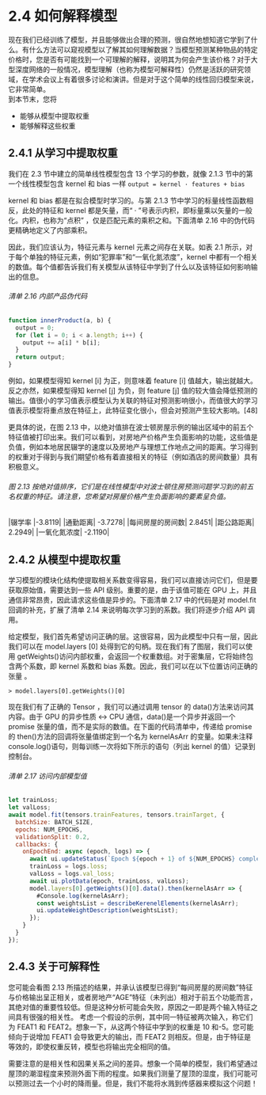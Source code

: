# 2.4 如何解释模型

现在我们已经训练了模型，并且能够做出合理的预测，很自然地想知道它学到了什么。有什么方法可以窥视模型以了解其如何理解数据？当模型预测某种物品的特定价格时，您是否有可能找到一个可理解的解释，说明其为何会产生该价格？对于大型深度网络的一般情况，模型理解（也称为模型可解释性）仍然是活跃的研究领域，在学术会议上有着很多讨论和演讲。但是对于这个简单的线性回归模型来说，它非常简单。  
到本节末，您将

- 能够从模型中提取权重
- 能够解释这些权重

## 2.4.1 从学习中提取权重

我们在 2.3 节中建立的简单线性模型包含 13 个学习的参数，就像 2.1.3 节中的第一个线性模型包含 kernel 和 bias 一样
`output = kernel · features + bias`

kernel 和 bias 都是在拟合模型时学习的。与第 2.1.3 节中学习的标量线性函数相反，此处的特征和 kernel 都是矢量，而“ · ”号表示内积，即标量乘以矢量的一般化。内积，也称为“点积” ，仅是匹配元素的乘积之和。下面清单 2.16 中的伪代码更精确地定义了内部乘积。

因此，我们应该认为，特征元素与 kernel 元素之间存在关联。如表 2.1 所示，对于每个单独的特征元素，例如“犯罪率”和“一氧化氮浓度”，kernel 中都有一个相关的数值。每个值都告诉我们有关模型从该特征中学到了什么以及该特征如何影响输出的信息。

###### 清单 2.16 内部产品伪代码

```js
function innerProduct(a, b) {
  output = 0;
  for (let i = 0; i < a.length; i++) {
    output += a[i] * b[i];
  }
  return output;
}
```

例如，如果模型得知 kernel [i] 为正，则意味着 feature [i] 值越大，输出就越大。反之亦然，如果模型得知 kernel [j] 为负，则 feature [j] 值的较大值会降低预测的输出。值很小的学习值表示模型认为关联的特征对预测影响很小，而值很大的学习值表示模型将重点放在特征上，此特征变化很小，但会对预测产生较大影响。[48]

更具体的说，在图 2.13 中，以绝对值排在波士顿房屋示例的输出区域中的前五个特征值被打印出来。我们可以看到，对房地产价格产生负面影响的功能，这些值是负值，例如本地居民辍学的速度以及房地产与理想工作地点之间的距离。学习得到的权重对于得到与我们期望价格有着直接相关的特征（例如酒店的房间数量）具有积极意义。

###### 图 2.13 按绝对值排序，它们是在线性模型中对波士顿住房预测问题学习到的前五名权重的特征。请注意，您希望对房屋价格产生负面影响的要素呈负值。

|辍学率 |-3.8119|
|通勤距离| -3.7278|
|每间房屋的房间数| 2.8451|
|距公路距离| 2.2949|
|一氧化氮浓度| -2.1190|

## 2.4.2 从模型中提取权重

学习模型的模块化结构使提取相关系数变得容易，我们可以直接访问它们，但是要获取原始值，需要达到一些 API 级别。重要的是，由于该值可能在 GPU 上，并且通信非常昂贵，因此请求这些值是异步的。下面清单 2.17 中的代码是对 model.fit 回调的补充，扩展了清单 2.14 来说明每次学习到的系数。我们将逐步介绍 API 调用。

给定模型，我们首先希望访问正确的层。这很容易，因为此模型中只有一层，因此我们可以在 model.layers [0] 处得到它的句柄。现在我们有了图层，我们可以使用 getWeights()访问内部权重，会返回一个权重数组。对于密集层，它将始终包含两个系数，即 kernel 系数和 bias 系数。因此，我们可以在以下位置访问正确的张量 。

`> model.layers[0].getWeights()[0]`

现在我们有了正确的 Tensor ，我们可以通过调用 tensor 的 data()方法来访问其内容。由于 GPU 的异步性质 ↔ CPU 通信，data()是一个异步并返回一个 promise 张量的值，而不是实际的数值。在下面的代码清单中，传递给 promise 的 then()方法的回调将张量值绑定到一个名为 kernelAsArr 的变量。如果未注释 console.log()语句，则每训练一次将如下所示的语句（列出 kernel 的值）记录到控制台。

###### 清单 2.17 访问内部模型值

```js
let trainLoss;
let valLoss;
await model.fit(tensors.trainFeatures, tensors.trainTarget, {
  batchSize: BATCH_SIZE,
  epochs: NUM_EPOCHS,
  validationSplit: 0.2,
  callbacks: {
    onEpochEnd: async (epoch, logs) => {
      await ui.updateStatus(`Epoch ${epoch + 1} of ${NUM_EPOCHS} completed.`);
      trainLoss = logs.loss;
      valLoss = logs.val_loss;
      await ui.plotData(epoch, trainLoss, valLoss);
      model.layers[0].getWeights()[0].data().then(kernelAsArr => {
        #Console.log(kernelAsArr);
        const weightsList = describeKerenelElements(kernelAsArr);
        ui.updateWeightDescription(weightsList);
      });
    }
  }
});
```

## 2.4.3 关于可解释性

您可能会看图 2.13 所描述的结果，并承认该模型已得到“每间房屋的房间数”特征与价格输出呈正相关，或者房地产“AGE”特征（未列出）相对于前五个功能而言，其绝对值的重要性较低。但是这种分析可能会失败，原因之一即是两个输入特征之间具有很强的相关性。
考虑一个假设的示例，其中同一特征被两次输入，称它们为 FEAT1 和 FEAT2。想象一下，从这两个特征中学到的权重是 10 和-5。您可能倾向于说增加 FEAT1 会导致更大的输出，而 FEAT2 则相反。但是，由于特征是等效的，即使权重反转，模型也将输出完全相同的值。

需要注意的是相关性和因果关系之间的差异。想象一个简单的模型，我们希望通过屋顶的潮湿程度来预测外面下雨的程度。如果我们测量了屋顶的湿度，我们可能可以预测过去一个小时的降雨量。但是，我们不能将水溅到传感器来模拟这个问题！
